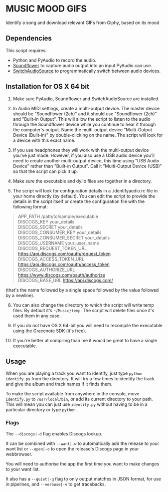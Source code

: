 MUSIC MOOD GIFS
=======================================

Identify a song and download relevant GIFs from Giphy, based on its mood

Dependencies
------------

This script requires:

* Python and PyAudio to record the audio.
* [Soundflower](https://github.com/mattingalls/Soundflower) to capture audio output into an input PyAudio can use.
* [SwitchAudioSource](https://github.com/deweller/switchaudio-osx) to programmatically switch between audio devices.

Installation for OS X 64 bit
---------------------

1. Make sure PyAudio, Soundflower and SwitchAudioSource are installed.  

2. In Audio MIDI settings, create a multi-output device. The master device should be "Soundflower (2ch)" and it should use "Soundflower (2ch)" and "Built-in Output". This will allow the script to listen to the audio through the Soundflower device while you continue to hear it through the computer's output. Name the multi-output device "Multi-Output Device (Built-in)" by double-clicking on the name. The script will look for a device with this exact name.  

3. If you use headphones they will work with the multi-output device you've just made. However, if you also use a USB audio device you'll need to create another multi-output device, this time using "USB Audio Device" rather than "Built-in Output". Call it "Multi-Output Device (USB)" so that the script can pick it up.  

4. Make sure the executable and dylib files are together in a directory. 

5. The script will look for configuration details in a .identifyaudio.rc file in your home directly (by default). You can edit the script to provide the details in the script itself or create the configuration file with the following format:  

> APP_PATH /path/to/sample/executable  
> DISCOGS_KEY your_details  
> DISCOGS_SECRET your_details  
> DISCOGS_CONSUMER_KEY your_details  
> DISCOGS_CONSUMER_SECRET your_details  
> DISCOGS_USERNAME your_user_name  
> DISCOGS_REQUEST_TOKEN_URL https://api.discogs.com/oauth/request_token  
> DISCOGS_ACCESS_TOKEN_URL https://api.discogs.com/oauth/access_token  
> DISCOGS_AUTHORIZE_URL https://www.discogs.com/oauth/authorize  
> DISCOGS_BASE_URL https://api.discogs.com/  

(that's the name followed by a single space followed by the value followed by a newline).  

8. You can also change the directory to which the script will write temp files. By default it's `~/Music/temp`. The script will delete files once it's used them in any case.  

9. If you do not have OS X 64-bit you will need to recompile the executable using the Gracenote SDK (it's free).  

10. If you're better at compiling than me it would be great to have a single executable.  

Usage
-----

When you are playing a track you want to identify, just type `python identify.py` from the directory. It will try a few times to identify the track and give the album and track names if it finds them.  

To make the script available from anywhere in the console, move `identify.py` to `/usr/local/bin`, or add its current directory to your path. This will mean you can just use `identify.py` without having to be in a particular directory or type `python`.

### Flags

The `--discogs|-d` flag enables Discogs lookup.  

It can be combined with `--want|-w` to automatically add the release to your want list or `--open|-o` to open the release's Discogs page in your webbrowser.  

You will need to authorise the app the first time you want to make changes to your want list.  

It also has a `--quiet|-q` flag to only output matches in JSON format, for use in pipelines, and `--verbose|-v` to get tracebacks.
